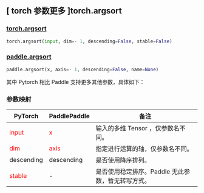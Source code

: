 ## [ torch 参数更多 ]torch.argsort
### [torch.argsort](https://pytorch.org/docs/stable/generated/torch.argsort.html#torch.argsort)

```python
torch.argsort(input, dim=- 1, descending=False, stable=False)
```

### [paddle.argsort](https://www.paddlepaddle.org.cn/documentation/docs/zh/develop/api/paddle/argsort_cn.html#argsort)

```python
paddle.argsort(x, axis=- 1, descending=False, name=None)
```

其中 Pytorch 相比 Paddle 支持更多其他参数，具体如下：

### 参数映射
| PyTorch       | PaddlePaddle | 备注                                                   |
| ------------- | ------------ | ------------------------------------------------------ |
| <font color='red'>input</font>         | <font color='red'>x</font>            | 输入的多维 Tensor ，仅参数名不同。                   |
| <font color='red'> dim </font> | <font color='red'> axis </font>    | 指定进行运算的轴，仅参数名不同。  |
| descending |  descending | 是否使用降序排列。  |
| <font color='red'> stable </font> | -   | 是否使用稳定排序。Paddle 无此参数，暂无转写方式。  |
